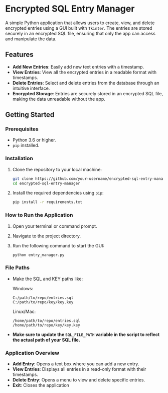 # Encrypted SQL Entry Manager

A simple Python application that allows users to create, view, and delete encrypted entries using a GUI built with `Tkinter`. The entries are stored securely in an encrypted SQL file, ensuring that only the app can access and manipulate the data.

## Features
- **Add New Entries**: Easily add new text entries with a timestamp.
- **View Entries**: View all the encrypted entries in a readable format with timestamps.
- **Delete Entries**: Select and delete entries from the database through an intuitive interface.
- **Encrypted Storage**: Entries are securely stored in an encrypted SQL file, making the data unreadable without the app.

## Getting Started

### Prerequisites
- Python 3.6 or higher.
- `pip` installed.

### Installation
1. Clone the repository to your local machine:

    ```bash
    git clone https://github.com/your-username/encrypted-sql-entry-manager.git
    cd encrypted-sql-entry-manager
    ```

2. Install the required dependencies using `pip`:

    ```bash
    pip install -r requirements.txt
    ```


    
### How to Run the Application
1. Open your terminal or command prompt.
2. Navigate to the project directory.
3. Run the following command to start the GUI:

    ```bash
    python entry_manager.py
    ```

### File Paths
- Make the SQL and KEY paths like:

    Windows:
    ```plaintext
    C:/path/to/repo/entries.sql
    C:/path/to/repo/key/key.key
    ```
    Linux/Mac:
    ```plaintext
    /home/path/to/repo/entries.sql
    /home/path/to/repo/key/key.key
    ```


- **Make sure to update the `SQL_FILE_PATH` variable in the script to reflect the actual path of your SQL file.**

### Application Overview
- **Add Entry**: Opens a text box where you can add a new entry.
- **View Entries**: Displays all entries in a read-only format with their timestamps.
- **Delete Entry**: Opens a menu to view and delete specific entries.
- **Exit**: Closes the application

